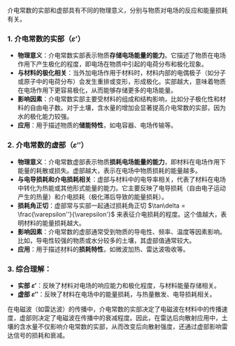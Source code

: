 介电常数的实部和虚部具有不同的物理意义，分别与物质对电场的反应和能量损耗有关。

### 1. **介电常数的实部（$\varepsilon'$）**
   - **物理意义**：介电常数实部表示物质**存储电场能量的能力**。它描述了物质在电场作用下产生极化的程度，即电场在物质中引起的电荷分布和极化现象。
   - **与材料的极化相关**：当外加电场作用于材料时，材料内部的电偶极子（如分子或原子中的电荷分布）会发生重排或变形，形成极化。实部越大，意味着物质在电场作用下更容易极化，从而能够存储更多的电场能量。
   - **影响因素**：介电常数实部主要受材料的组成和结构影响，比如分子极化性和材料的自由电子数。对于土壤，含水量的增加会显著提高介电常数的实部，因为水的极化能力较强。
   - **应用**：用于描述物质的**储能特性**，如电容器、电场传输等。

### 2. **介电常数的虚部（$\varepsilon''$）**
   - **物理意义**：介电常数虚部表示物质**损耗电场能量的能力**，即材料在电场作用下能量的耗散或损失。虚部越大，表示在电场中物质损耗的能量越多。
   - **与电导损耗和介电损耗相关**：虚部与材料中的电导率相关，代表了材料在电场中转化为热能或其他形式能量的能力。它主要反映了电导损耗（自由电子运动产生的热量）和介电损耗（极化滞后导致的能量损耗）。
   - **损耗角正切**：虚部常与实部一起通过损耗角正切 $\tan\delta = \frac{\varepsilon''}{\varepsilon'}$ 来表征介电损耗的程度。这个值越大，表明材料的能量损耗越大。
   - **影响因素**：介电常数的虚部通常受到物质的导电性、频率、温度等因素影响。比如，导电性较强的物质或水分较多的土壤，其虚部值通常较大。
   - **应用**：用于描述材料的**损耗特性**，如微波加热、雷达波吸收等。

### 3. **综合理解：**
   - **实部 $\varepsilon'$**：反映了材料对电场的响应能力和极化程度，与材料能量存储相关。
   - **虚部 $\varepsilon''$**：反映了材料在电场中的能量损耗，与热量散发、电导损耗相关。

在电磁波（如雷达波）的传播中，介电常数的实部决定了电磁波在材料中的传播速度，虚部则决定了电磁波在传播中的衰减程度。因此，在雷达后向散射应用中，土壤的含水量不仅影响介电常数的实部，从而改变后向散射强度，还通过虚部影响雷达信号的损耗和衰减。